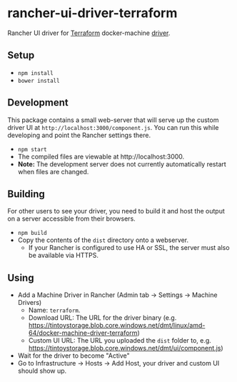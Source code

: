 # rancher-ui-driver-terraform
Rancher UI driver for [Terraform](https://terraform.io/) docker-machine [driver](https://github.com/tintoy/docker-machine-driver-terraform).

## Setup

* `npm install`
* `bower install`

## Development

This package contains a small web-server that will serve up the custom driver UI at `http://localhost:3000/component.js`.  You can run this while developing and point the Rancher settings there.
* `npm start`
* The compiled files are viewable at http://localhost:3000.
* **Note:** The development server does not currently automatically restart when files are changed.

## Building

For other users to see your driver, you need to build it and host the output on a server accessible from their browsers.

* `npm build`
* Copy the contents of the `dist` directory onto a webserver.
  * If your Rancher is configured to use HA or SSL, the server must also be available via HTTPS.

## Using

* Add a Machine Driver in Rancher (Admin tab -> Settings -> Machine Drivers)
  * Name: `terraform`.
  * Download URL: The URL for the driver binary (e.g. https://tintoystorage.blob.core.windows.net/dmt/linux/amd-64/docker-machine-driver-terraform)
  * Custom UI URL: The URL you uploaded the `dist` folder to, e.g. https://tintoystorage.blob.core.windows.net/dmt/ui/component.js)
* Wait for the driver to become "Active"
* Go to Infrastructure -> Hosts -> Add Host, your driver and custom UI should show up.
